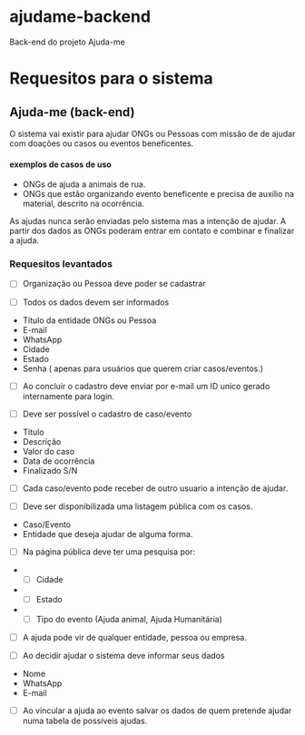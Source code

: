 # ajudame-backend

Back-end do projeto Ajuda-me

# Requesitos para o sistema

## Ajuda-me (back-end)

O sistema vai existir para ajudar ONGs ou Pessoas com missão de de ajudar com doações ou casos ou eventos beneficentes.

#### exemplos de casos de uso

- ONGs de ajuda a animais de rua.
- ONGs que estão organizando evento beneficente e precisa de auxílio na material, descrito na ocorrência.

As ajudas nunca serão enviadas pelo sistema mas a intenção de ajudar. A partir dos dados as ONGs poderam entrar em contato e combinar e finalizar a ajuda.

### Requesitos levantados

- [ ] Organização ou Pessoa deve poder se cadastrar

- [ ] Todos os dados devem ser informados

* Título da entidade ONGs ou Pessoa
* E-mail
* WhatsApp
* Cidade
* Estado
* Senha ( apenas para usuários que querem criar casos/eventos.)

- [ ] Ao concluir o cadastro deve enviar por e-mail um ID unico gerado internamente para login.

- [ ] Deve ser possível o cadastro de caso/evento

* Título
* Descrição
* Valor do caso
* Data de ocorrência
* Finalizado S/N

- [ ] Cada caso/evento pode receber de outro usuario a intenção de ajudar.

- [ ] Deve ser disponibilizada uma listagem pública com os casos.

* Caso/Evento
* Entidade que deseja ajudar de alguma forma.

- [ ] Na página pública deve ter uma pesquisa por:

- - [ ] Cidade
- - [ ] Estado
- - [ ] Tipo do evento (Ajuda animal, Ajuda Humanitária)

- [ ] A ajuda pode vir de qualquer entidade, pessoa ou empresa.

- [ ] Ao decidir ajudar o sistema deve informar seus dados

* Nome
* WhatsApp
* E-mail

* [ ] Ao vincular a ajuda ao evento salvar os dados de quem pretende ajudar numa tabela de possíveis ajudas.
